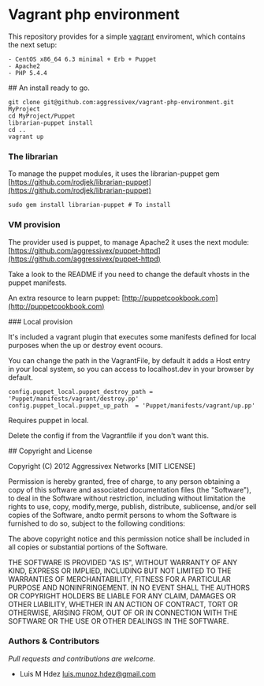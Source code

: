# Vagrant php environment

This repository provides for a simple [vagrant](http://vagrantup.com/) 
enviroment, which contains the next setup:

    - CentOS x86_64 6.3 minimal + Erb + Puppet
    - Apache2
    - PHP 5.4.4

## An install ready to go.

    git clone git@github.com:aggressivex/vagrant-php-environment.git MyProject
    cd MyProject/Puppet
    librarian-puppet install
    cd ..
    vagrant up

### The librarian

To manage the puppet modules, it uses the librarian-puppet gem
[https://github.com/rodjek/librarian-puppet](https://github.com/rodjek/librarian-puppet) 

    sudo gem install librarian-puppet # To install

### VM provision

The provider used is puppet, to manage Apache2 it uses the next module:
[https://github.com/aggressivex/puppet-httpd](https://github.com/aggressivex/puppet-httpd) 

Take a look to the README if you need to change the default vhosts in the
puppet manifests.

An extra resource to learn puppet: 
[http://puppetcookbook.com](http://puppetcookbook.com)

### Local provision

It's included a vagrant plugin that executes some manifests defined for local
purposes when the up or destroy event ocours.

You can change the path in the VagrantFile, by default it
adds a Host entry in your local system, so you can access to localhost.dev 
in your browser by default.

    config.puppet_local.puppet_destroy_path = 'Puppet/manifests/vagrant/destroy.pp'
    config.puppet_local.puppet_up_path  = 'Puppet/manifests/vagrant/up.pp'

Requires puppet in local. 

Delete the config if from the Vagrantfile if you don't want this.

## Copyright and License

Copyright (C) 2012 Aggressivex Networks [MIT LICENSE]

Permission is hereby granted, free of charge, to any person obtaining a copy of 
this software and associated documentation files (the "Software"), to deal in 
the Software without restriction, including without limitation the rights to 
use, copy, modify,merge, publish, distribute, sublicense, and/or sell copies of 
the Software, andto permit persons to whom the Software is furnished to do so, 
subject to the following conditions:

The above copyright notice and this permission notice shall be included in all 
copies or substantial portions of the Software.

THE SOFTWARE IS PROVIDED "AS IS", WITHOUT WARRANTY OF ANY KIND, EXPRESS OR 
IMPLIED, INCLUDING BUT NOT LIMITED TO THE WARRANTIES OF MERCHANTABILITY, FITNESS
FOR A PARTICULAR PURPOSE AND NONINFRINGEMENT. IN NO EVENT SHALL THE AUTHORS OR 
COPYRIGHT HOLDERS BE LIABLE FOR ANY CLAIM, DAMAGES OR OTHER LIABILITY, WHETHER 
IN AN ACTION OF CONTRACT, TORT OR OTHERWISE, ARISING FROM, OUT OF OR IN 
CONNECTION WITH THE SOFTWARE OR THE USE OR OTHER DEALINGS IN THE SOFTWARE.

### Authors & Contributors

*Pull requests and contributions are welcome.*

- Luis M Hdez <luis.munoz.hdez@gmail.com>